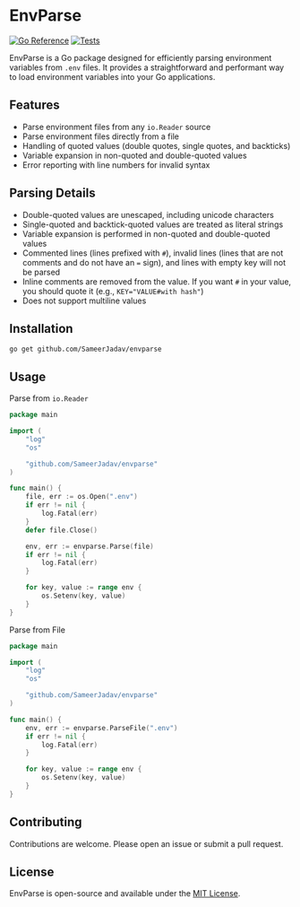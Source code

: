 # EnvParse

[![Go Reference](https://pkg.go.dev/badge/github.com/SameerJadav/envparse.svg)](https://pkg.go.dev/github.com/SameerJadav/envparse) [![Tests](https://github.com/SameerJadav/envparse/actions/workflows/tests.yml/badge.svg)](https://github.com/SameerJadav/envparse/actions/workflows/tests.yml)

EnvParse is a Go package designed for efficiently parsing environment variables from `.env` files. It provides a straightforward and performant way to load environment variables into your Go applications.

## Features

- Parse environment files from any `io.Reader` source
- Parse environment files directly from a file
- Handling of quoted values (double quotes, single quotes, and backticks)
- Variable expansion in non-quoted and double-quoted values
- Error reporting with line numbers for invalid syntax

## Parsing Details

- Double-quoted values are unescaped, including unicode characters
- Single-quoted and backtick-quoted values are treated as literal strings
- Variable expansion is performed in non-quoted and double-quoted values
- Commented lines (lines prefixed with `#`), invalid lines (lines that are not comments and do not have an `=` sign), and lines with empty key will not be parsed
- Inline comments are removed from the value. If you want `#` in your value, you should quote it (e.g., `KEY="VALUE#with hash"`)
- Does not support multiline values

## Installation

```shell
go get github.com/SameerJadav/envparse
```

## Usage

Parse from `io.Reader`

```go
package main

import (
	"log"
	"os"

	"github.com/SameerJadav/envparse"
)

func main() {
	file, err := os.Open(".env")
	if err != nil {
		log.Fatal(err)
	}
	defer file.Close()

	env, err := envparse.Parse(file)
	if err != nil {
		log.Fatal(err)
	}

	for key, value := range env {
		os.Setenv(key, value)
	}
}
```

Parse from File

```go
package main

import (
	"log"
	"os"

	"github.com/SameerJadav/envparse"
)

func main() {
	env, err := envparse.ParseFile(".env")
	if err != nil {
		log.Fatal(err)
	}

	for key, value := range env {
		os.Setenv(key, value)
	}
}
```

## Contributing

Contributions are welcome. Please open an issue or submit a pull request.

## License

EnvParse is open-source and available under the [MIT License](./LICENSE).
